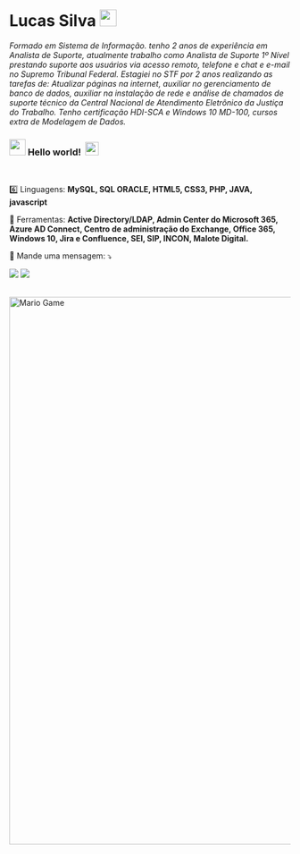 # Lucas Silva  <img src="https://github.com/TheDudeThatCode/TheDudeThatCode/blob/master/Assets/Mario_Hello_Big.gif" width="30px">

<p>
  <em>
    Formado em Sistema de Informação. tenho 2 anos de experiência em Analista de Suporte, atualmente trabalho como Analista de   Suporte 1º Nível prestando suporte aos usuários via acesso remoto, telefone e chat e e-mail no Supremo Tribunal Federal.
  Estagiei no STF por 2 anos realizando as tarefas de:
  Atualizar páginas na internet, auxiliar no gerenciamento de banco de dados, auxiliar na instalação de rede e análise de chamados de suporte técnico da Central Nacional de      Atendimento Eletrônico da Justiça do Trabalho.
  Tenho certificação HDI-SCA e Windows 10 MD-100, cursos extra de Modelagem de Dados.
  </em>  
</p>

### <img src="https://github.com/TheDudeThatCode/TheDudeThatCode/blob/master/Assets/Hi.gif" width="29px"> **Hello world!** &nbsp;<img src="https://github.com/TheDudeThatCode/TheDudeThatCode/blob/master/Assets/Earth.gif" width="24px">

<br>

<p align="left">

6️⃣ Linguagens: <strong>
MySQL, SQL ORACLE, HTML5, CSS3, PHP, JAVA, javascript</strong>
</p>



<p align="left">
💼 Ferramentas: <strong>Active Directory/LDAP, Admin Center do Microsoft 365, Azure AD Connect, Centro de administração do Exchange, Office 365, Windows 10, Jira e Confluence, SEI, SIP, INCON, Malote Digital.</strong>
</p>



<p align="left">
💌 Mande uma mensagem: ⤵️
</p>



<p align="left">
<a href="mailto:pklucasds@gmail.com" alt="Gmail">
<img src="https://img.shields.io/badge/-Gmail-FF0000?style=flat-square&labelColor=FF0000&logo=gmail&logoColor=white&link=GMAIL" /></a>



<a href="https://www.linkedin.com/in/lucas-silva-aa740610b/" alt="Linkedin">
<img src="https://img.shields.io/badge/-Linkedin-0e76a8?style=flat-square&logo=Linkedin&logoColor=white&link=https://www.linkedin.com/in/mateus-nascimento-14a4b4139/" /></a>



</p>

<br>

<img src="https://github.com/TheDudeThatCode/TheDudeThatCode/blob/master/Assets/Mario_Gameplay.gif" alt="Mario Game" width="980">

<br>


